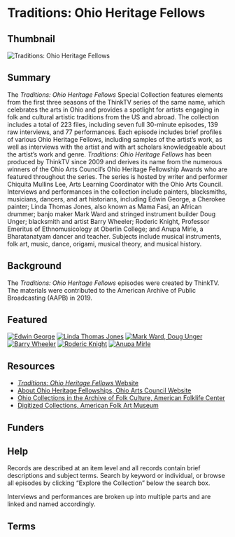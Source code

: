 # Traditions: Ohio Heritage Fellows

## Thumbnail

![Traditions: Ohio Heritage Fellows](https://s3.amazonaws.com/americanarchive.org/special-collections/OhioHeritage.jpg "Ohio Heritage")

## Summary

The <em>Traditions: Ohio Heritage Fellows</em> Special Collection features elements from the first three seasons of the ThinkTV series of the same name, which celebrates the arts in Ohio and provides a spotlight for artists engaging in folk and cultural artistic traditions from the US and abroad. The collection includes a total of 223 files, including seven full 30-minute episodes, 139 raw interviews, and 77 performances. Each episode includes brief profiles of various Ohio Heritage Fellows, including samples of the artist’s work, as well as interviews with the artist and with art scholars knowledgeable about the artist’s work and genre. <em>Traditions: Ohio Heritage Fellows</em> has been produced by ThinkTV since 2009 and derives its name from the numerous winners of the Ohio Arts Council’s Ohio Heritage Fellowship Awards who are featured throughout the series. The series is hosted by writer and performer Chiquita Mullins Lee, Arts Learning Coordinator with the Ohio Arts Council. Interviews and performances in the collection include painters, blacksmiths, musicians, dancers, and art historians, including Edwin George, a Cherokee painter; Linda Thomas Jones, also known as Mama Fasi, an African drummer; banjo maker Mark Ward and stringed instrument builder Doug Unger; blacksmith and artist Barry Wheeler;  Roderic Knight, Professor Emeritus of Ethnomusicology at Oberlin College; and Anupa Mirle, a Bharatanatyam dancer and teacher. Subjects include musical instruments, folk art, music, dance, origami, musical theory, and musical history. 

## Background

The <em>Traditions: Ohio Heritage Fellows</em> episodes were created by ThinkTV. The materials were contributed to the American Archive of Public Broadcasting (AAPB) in 2019. 

## Featured

[![Edwin George](https://s3.amazonaws.com/americanarchive.org/special-collections/cpb-aacip_530-4t6f18th9r.jpg)](/catalog/cpb-aacip_530-4t6f18th9r)
[![Linda Thomas Jones](https://s3.amazonaws.com/americanarchive.org/special-collections/cpb-aacip_530-5t3fx75199.jpg)](/catalog/cpb-aacip_530-5t3fx75199)
[![Mark Ward, Doug Unger](https://s3.amazonaws.com/americanarchive.org/special-collections/cpb-aacip_530-x639z91t69.jpg)](/catalog/cpb-aacip_530-x639z91t69)
[![Barry Wheeler](https://s3.amazonaws.com/americanarchive.org/special-collections/cpb-aacip_530-pv6b27r38t.jpg)](/catalog/cpb-aacip_530-pv6b27r38t)
[![Roderic Knight](https://s3.amazonaws.com/americanarchive.org/special-collections/cpb-aacip_530-v69862cs3p.jpg)](/catalog/cpb-aacip_530-v69862cs3p)
[![Anupa Mirle](https://s3.amazonaws.com/americanarchive.org/special-collections/cpb-aacip_530-k06ww78637.jpg)](/catalog/cpb-aacip_530-k06ww78637)

## Resources

- [<em>Traditions: Ohio Heritage Fellows</em> Website](https://www.pbs.org/show/ohio-heritage-fellows/)
- [About Ohio Heritage Fellowships, Ohio Arts Council Website](https://www.oac.ohio.gov/heritagefellowships)
- [Ohio Collections in the Archive of Folk Culture, American Folklife Center](https://www.loc.gov/folklife/guides/Ohio.html)
- [Digitized Collections, American Folk Art Museum](http://collection.folkartmuseum.org/collections)

## Funders

## Help

Records are described at an item level and all records contain brief descriptions and subject terms. Search by keyword or individual, or browse all episodes by clicking “Explore the Collection” below the search box. 

Interviews and performances are broken up into multiple parts and are linked and named accordingly. 

## Terms 


